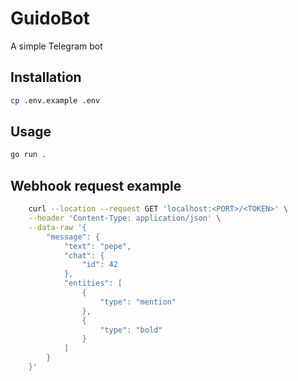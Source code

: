 # GuidoBot
A simple Telegram bot

## Installation

```bash
cp .env.example .env
```

## Usage
```bash
go run .
```

## Webhook request example
```bash
    curl --location --request GET 'localhost:<PORT>/<TOKEN>' \
    --header 'Content-Type: application/json' \
    --data-raw '{
        "message": {
            "text": "pepe",
            "chat": {
                "id": 42
            },
            "entities": [
                {
                    "type": "mention"
                },
                {
                    "type": "bold"
                }
            ]
        }
    }'
```